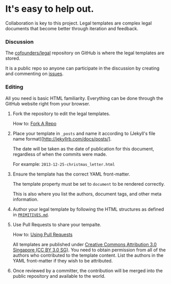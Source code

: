 # It's easy to help out.

Collaboration is key to this project. Legal templates are complex legal documents that become better through iteration and feedback.

### Discussion

The [cofounders/legal](https://github.com/cofounders/legal) repository on GitHub is where the legal templates are stored.

It is a public repo so anyone can participate in the discussion by creating and commenting on [issues](https://github.com/cofounders/legal/issues).

### Editing

All you need is basic HTML familiarity. Everything can be done through the GitHub website right from your browser.

1. Fork the repository to edit the legal templates.

    How to: [Fork A Repo](https://help.github.com/articles/fork-a-repo)

1. Place your template in `_posts` and name it according to (Jekyll's file name format)[http://jekyllrb.com/docs/posts/].

    The date will be taken as the date of publication for this document, regardless of when the commits were made.

    For example: `2013-12-25-christmas_letter.html`

1. Ensure the template has the correct YAML front-matter.

    The template property must be set to `document` to be rendered correctly.

    This is also where you list the authors, document tags, and other meta information.

1. Author your legal template by following the HTML structures as defined in [`PRIMITIVES.md`](PRIMITIVES.md).

1. Use Pull Requests to share your tempalte.

    How to: [Using Pull Requests](https://help.github.com/articles/using-pull-requests)

    All templates are published under [Creative Commons Attribution 3.0 Singapore (CC BY 3.0 SG)](http://creativecommons.org/licenses/by/3.0/sg/deed.en_US). You need to obtain permission from all of the authors who contributed to the template content. List the authors in the YAML front-matter if they wish to be attributed.

1. Once reviewed by a committer, the contribution will be merged into the public repository and available to the world.
